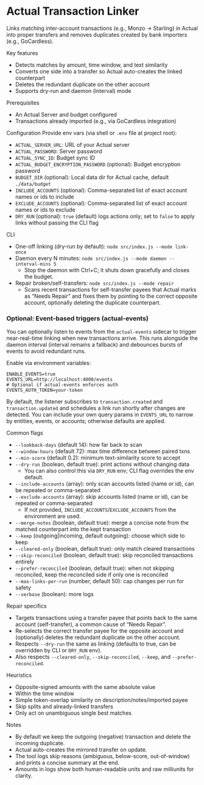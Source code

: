 # Actual Transaction Linker

Links matching inter-account transactions (e.g., Monzo → Starling) in Actual into proper transfers and removes duplicates created by bank importers (e.g., GoCardless).

Key features

- Detects matches by amount, time window, and text similarity
- Converts one side into a transfer so Actual auto-creates the linked counterpart
- Deletes the redundant duplicate on the other account
- Supports dry-run and daemon (interval) mode

Prerequisites

- An Actual Server and budget configured
- Transactions already imported (e.g., via GoCardless integration)

Configuration
Provide env vars (via shell or `.env` file at project root):

- `ACTUAL_SERVER_URL`: URL of your Actual server
- `ACTUAL_PASSWORD`: Server password
- `ACTUAL_SYNC_ID`: Budget sync ID
- `ACTUAL_BUDGET_ENCRYPTION_PASSWORD` (optional): Budget encryption password
- `BUDGET_DIR` (optional): Local data dir for Actual cache, default `./data/budget`
- `INCLUDE_ACCOUNTS` (optional): Comma-separated list of exact account names or ids to include
- `EXCLUDE_ACCOUNTS` (optional): Comma-separated list of exact account names or ids to exclude
- `DRY_RUN` (optional): `true` (default) logs actions only; set to `false` to apply links without passing the CLI flag

CLI

- One-off linking (dry-run by default): `node src/index.js --mode link-once`
- Daemon every N minutes: `node src/index.js --mode daemon --interval-mins 5`
  - Stop the daemon with Ctrl+C; it shuts down gracefully and closes the budget.
- Repair broken/self-transfers: `node src/index.js --mode repair`
  - Scans recent transactions for self-transfer payees that Actual marks as “Needs Repair” and fixes them by pointing to the correct opposite account, optionally deleting the duplicate counterpart.

### Optional: Event-based triggers (actual-events)

You can optionally listen to events from the `actual-events` sidecar to trigger near-real-time linking when new transactions arrive. This runs alongside the daemon interval (interval remains a fallback) and debounces bursts of events to avoid redundant runs.

Enable via environment variables:

```
ENABLE_EVENTS=true
EVENTS_URL=http://localhost:4000/events
# Optional if actual-events enforces auth
EVENTS_AUTH_TOKEN=your-token
```

By default, the listener subscribes to `transaction.created` and `transaction.updated` and schedules a link run shortly after changes are detected. You can include your own query params in `EVENTS_URL` to narrow by entities, events, or accounts; otherwise defaults are applied.

Common flags

- `--lookback-days` (default 14): how far back to scan
- `--window-hours` (default 72): max time difference between paired txns
- `--min-score` (default 0.2): minimum text-similarity score to accept
- `--dry-run` (boolean, default true): print actions without changing data
  - You can also control this via `DRY_RUN` env; CLI flag overrides the env default.
- `--include-accounts` (array): only scan accounts listed (name or id), can be repeated or comma-separated
- `--exclude-accounts` (array): skip accounts listed (name or id), can be repeated or comma-separated
  - If not provided, `INCLUDE_ACCOUNTS`/`EXCLUDE_ACCOUNTS` from the environment are used.
- `--merge-notes` (boolean, default true): merge a concise note from the matched counterpart into the kept transaction
- `--keep` (outgoing|incoming, default outgoing): choose which side to keep
- `--cleared-only` (boolean, default true): only match cleared transactions
- `--skip-reconciled` (boolean, default true): skip reconciled transactions entirely
- `--prefer-reconciled` (boolean, default true): when not skipping reconciled, keep the reconciled side if only one is reconciled
- `--max-links-per-run` (number, default 50): cap changes per run for safety
- `--verbose` (boolean): more logs

Repair specifics

- Targets transactions using a transfer payee that points back to the same account (self-transfer), a common cause of “Needs Repair”.
- Re-selects the correct transfer payee for the opposite account and (optionally) deletes the redundant duplicate on the other account.
- Respects `--dry-run` the same as linking (defaults to true, can be overridden by CLI or `DRY_RUN` env).
- Also respects `--cleared-only`, `--skip-reconciled`, `--keep`, and `--prefer-reconciled`.

Heuristics

- Opposite-signed amounts with the same absolute value
- Within the time window
- Simple token-overlap similarity on description/notes/imported payee
- Skip splits and already-linked transfers
- Only act on unambiguous single best matches

Notes

- By default we keep the outgoing (negative) transaction and delete the incoming duplicate.
- Actual auto-creates the mirrored transfer on update.
- The tool logs skip reasons (ambiguous, below-score, out-of-window) and prints a concise summary at the end.
- Amounts in logs show both human-readable units and raw milliunits for clarity.

